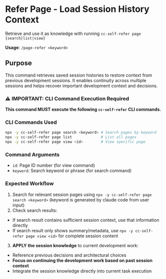 # Refer Page - Load Session History Context

Retrieve and use it as knowledge with running `cc-self-refer page {search|list|view}`

**Usage**: `/page-refer <keyword>`

## Purpose

This command retrieves saved session histories to restore context from previous development sessions. It enables continuity across multiple sessions and helps recover important development context and decisions.

### ⚠️ IMPORTANT: CLI Command Execution Required

**This command MUST execute the following `cc-self-refer` CLI commands.**

### CLI Commands Used

```bash
npx -y cc-self-refer page search <keyword> # Search pages by keyword
npx -y cc-self-refer page list             # List all pages
npx -y cc-self-refer page view <id>        # View specific page
```

### Command Arguments
- `id`: Page ID number (for view command)
- `keyword`: Search keyword or phrase (for search command)

### Expected Workflow
1. Search for relevant session pages using `npx -y cc-self-refer page search <keyword>` (keyword is generated by claude code from user input)
2. Check search results:
  - If search result contains sufficient session context, use that information directly
  - If search result only shows summary/metadata, use `npx -y cc-self-refer page view <id>` for complete session content
3. **APPLY the session knowledge** to current development work:
  - Reference previous decisions and architectural choices
  - **Focus on continuing the development work based on past session context**
  - Integrate the session knowledge directly into current task execution

